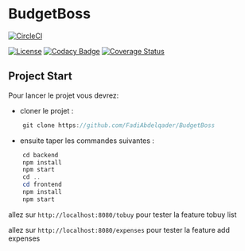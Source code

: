 # BudgetBoss

[![CircleCI](https://dl.circleci.com/status-badge/img/gh/FadiAbdelqader/BudgetBoss/tree/main.svg?style=svg)](https://dl.circleci.com/status-badge/redirect/gh/FadiAbdelqader/BudgetBoss/tree/main)

[![License](https://img.shields.io/badge/License-Apache_2.0-blue.svg)](https://opensource.org/licenses/Apache-2.0)
[![Codacy Badge](https://app.codacy.com/project/badge/Grade/ec9efab62d3e48909304a48451deea66)](https://www.codacy.com/gh/FadiAbdelqader/BudgetBoss/dashboard?utm_source=github.com&amp;utm_medium=referral&amp;utm_content=FadiAbdelqader/BudgetBoss&amp;utm_campaign=Badge_Grade)
[![Coverage Status](https://coveralls.io/repos/github/FadiAbdelqader/BudgetBoss/badge.svg?branch=main)](https://coveralls.io/github/FadiAbdelqader/BudgetBoss?branch=main)


## Project Start

Pour lancer le projet vous devrez:

-   cloner le projet :

```java
    git clone https://github.com/FadiAbdelqader/BudgetBoss
```

-   ensuite taper les commandes suivantes :

```java 
    cd backend
    npm install
    npm start
    cd .. 
    cd frontend
    npm install
    npm start
```

allez sur ```http://localhost:8080/tobuy``` pour tester la feature tobuy list

allez sur ```http://localhost:8080/expenses``` pour tester la feature add expenses


